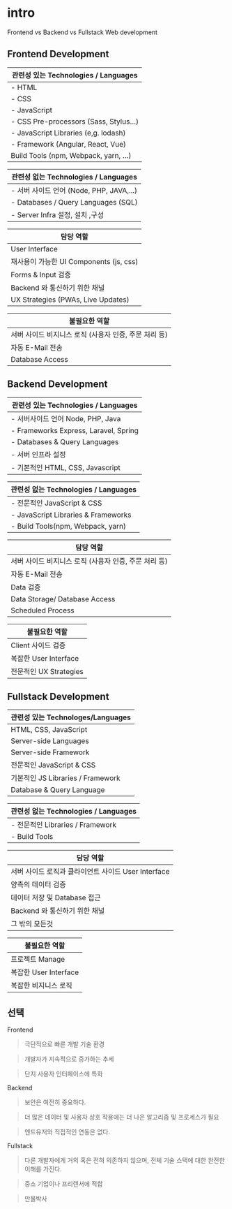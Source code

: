 # intro

Frontend vs Backend vs Fullstack Web development

## Frontend Development
| 관련성 있는 Technologies / Languages |
| ------ |
| - HTML |
| - CSS  |
| - JavaScript |
| - CSS Pre-processors (Sass, Stylus…) |
| - JavaScript Libraries (e,g. lodash) |
| - Framework (Angular, React, Vue)    |
| Build Tools (npm, Webpack, yarn, …)  |

| 관련성 없는 Technologies / Languages |
| ------ |
| - 서버 사이드 언어 (Node, PHP, JAVA,...) |
| - Databases / Query Languages (SQL) |
| - Server Infra 설정, 설치 ,구성   |

| 담당 역할 |
| ------ |
| User Interface |
| 재사용이 가능한 UI Components (js, css) |
| Forms & Input 검증 |
| Backend 와 통신하기 위한 채널 |
| UX Strategies (PWAs, Live Updates) |

| 불필요한 역할 |
| ------ |
| 서버 사이드 비지니스 로직 (사용자 인증, 주문 처리 등) |
| 자동 E-Mail 전송 |
| Database Access |

## Backend Development
| 관련성 있는 Technologies / Languages |
| ------ |
| - 서버사이드 언어 Node, PHP, Java |
| - Frameworks Express, Laravel, Spring  |
| - Databases & Query Languages |
| - 서버 인프라 설정 |
| - 기본적인 HTML, CSS, Javascript |

| 관련성 없는 Technologies / Languages |
| ------ |
| - 전문적인 JavaScript & CSS |
| - JavaScript Libraries & Frameworks |
| - Build Tools(npm, Webpack, yarn) |

| 담당 역할 |
| ------ |
| 서버 사이드 비지니스 로직 (사용자 인증, 주문 처리 등) |
| 자동 E-Mail 전송 |
| Data 검증 |
| Data Storage/ Database Access |
| Scheduled Process |

| 불필요한 역할 |
| ------ |
| Client 사이드 검증 |
| 복잡한 User Interface |
| 전문적인 UX Strategies |

## Fullstack Development
| 관련성 있는 Technologes/Languages |
| ------ |
| HTML, CSS, JavaScript |
| Server-side Languages |
| Server-side Framework |
| 전문적인 JavaScript & CSS |
| 기본적인 JS Libraries / Framework |
| Database & Query Language |

 관련성 없는 Technologies / Languages |
| ------ |
| - 전문적인 Libraries / Framework |
| - Build Tools |

| 담당 역할 |
| ------ |
| 서버 사이드 로직과 클라이언트 사이드 User Interface |
| 양측의 데이터 검증 |
| 데이터 저장 및 Database 접근 |
| Backend 와 통신하기 위한 채널 |
| 그 밖의 모든것 |

| 불필요한 역할 |
| ------ |
| 프로젝트 Manage |
| 복잡한 User Interface |
| 복잡한 비지니스 로직 |

## 선택
Frontend
> 극단적으로 빠른 개발 기술 환경 

> 개발자가 지속적으로 증가하는 추세

> 단지 사용자 인터페이스에 특화

Backend
> 보안은 여전히 중요하다.

> 더 많은 데이터 및 사용자 상호 작용에는 더 나은 알고리즘 및 프로세스가 필요

> 엔드유저와 직접적인 연동은 없다.

Fullstack
> 다른 개발자에게 거의 혹은 전혀 의존하지 않으며, 전체 기술 스택에 대한 완전한 이해를 가진다.

> 중소 기업이나 프리렌서에 적합

> 만물박사